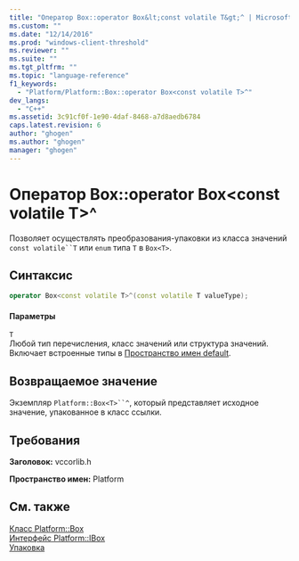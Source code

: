 ```yaml
---
title: "Оператор Box::operator Box&lt;const volatile T&gt;^ | Microsoft Docs"
ms.custom: ""
ms.date: "12/14/2016"
ms.prod: "windows-client-threshold"
ms.reviewer: ""
ms.suite: ""
ms.tgt_pltfrm: ""
ms.topic: "language-reference"
f1_keywords: 
  - "Platform/Platform::Box::operator Box<const volatile T>^"
dev_langs: 
  - "C++"
ms.assetid: 3c91cf0f-1e90-4daf-8468-a7d8aedb6784
caps.latest.revision: 6
author: "ghogen"
ms.author: "ghogen"
manager: "ghogen"
---
```

# Оператор Box::operator Box&lt;const volatile T&gt;^
Позволяет осуществлять преобразования\-упаковки из класса значений `const volatile``T` или `enum` типа `T` в `Box<T>`.  
  
## Синтаксис  
  
```cpp  
operator Box<const volatile T>^(const volatile T valueType);  
```  
  
#### Параметры  
 `T`  
 Любой тип перечисления, класс значений или структура значений. Включает встроенные типы в [Пространство имен default](../cppcx/default-namespace.md).  
  
## Возвращаемое значение  
 Экземпляр `Platform::Box<T>``^`, который представляет исходное значение, упакованное в класс ссылки.  
  
## Требования  
 **Заголовок:** vccorlib.h  
  
 **Пространство имен:** Platform  
  
## См. также  
 [Класс Platform::Box](../cppcx/platform-box-class.md)   
 [Интерфейс Platform::IBox](../cppcx/platform-ibox-interface.md)   
 [Упаковка](../cppcx/boxing-c-cx.md)